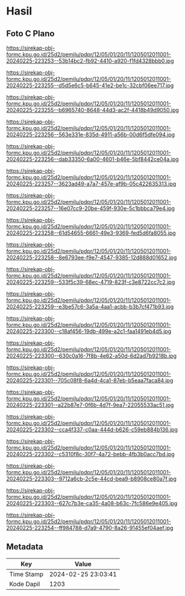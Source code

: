 # Hasil

## Foto C Plano

https://sirekap-obj-formc.kpu.go.id/25d2/pemilu/pdpr/12/05/01/20/11/1205012011001-20240225-223253--53b14bc2-fb92-4410-a920-f1fd4328bbb0.jpg

https://sirekap-obj-formc.kpu.go.id/25d2/pemilu/pdpr/12/05/01/20/11/1205012011001-20240225-223255--d5d5e6c5-b645-41e2-be1c-32cbf06ee717.jpg

https://sirekap-obj-formc.kpu.go.id/25d2/pemilu/pdpr/12/05/01/20/11/1205012011001-20240225-223255--b6965740-8648-44d3-ac2f-4418b49d9050.jpg

https://sirekap-obj-formc.kpu.go.id/25d2/pemilu/pdpr/12/05/01/20/11/1205012011001-20240225-223256--563e331e-835d-4911-a56b-00d6f5dfe094.jpg

https://sirekap-obj-formc.kpu.go.id/25d2/pemilu/pdpr/12/05/01/20/11/1205012011001-20240225-223256--dab33350-6a00-4601-b46e-5bf8442ce04a.jpg

https://sirekap-obj-formc.kpu.go.id/25d2/pemilu/pdpr/12/05/01/20/11/1205012011001-20240225-223257--3623ad49-a7a7-457e-af9b-05c422635313.jpg

https://sirekap-obj-formc.kpu.go.id/25d2/pemilu/pdpr/12/05/01/20/11/1205012011001-20240225-223257--16e07cc9-20be-459f-930e-5c1bbbca79e4.jpg

https://sirekap-obj-formc.kpu.go.id/25d2/pemilu/pdpr/12/05/01/20/11/1205012011001-20240225-223258--61d54655-6661-49e3-9369-fed5d6fa8055.jpg

https://sirekap-obj-formc.kpu.go.id/25d2/pemilu/pdpr/12/05/01/20/11/1205012011001-20240225-223258--8e6793ee-f9e7-4547-9385-12d888d01652.jpg

https://sirekap-obj-formc.kpu.go.id/25d2/pemilu/pdpr/12/05/01/20/11/1205012011001-20240225-223259--533f5c39-68ec-4719-823f-c3e8722cc7c2.jpg

https://sirekap-obj-formc.kpu.go.id/25d2/pemilu/pdpr/12/05/01/20/11/1205012011001-20240225-223259--e3be57c6-3a5a-4aa1-acbb-b3b7cf471b93.jpg

https://sirekap-obj-formc.kpu.go.id/25d2/pemilu/pdpr/12/05/01/20/11/1205012011001-20240225-223300--c18af456-19db-499e-a2c1-faa1491eb4d5.jpg

https://sirekap-obj-formc.kpu.go.id/25d2/pemilu/pdpr/12/05/01/20/11/1205012011001-20240225-223300--630c0a16-7f8b-4e62-a50d-6d2ad7b9218b.jpg

https://sirekap-obj-formc.kpu.go.id/25d2/pemilu/pdpr/12/05/01/20/11/1205012011001-20240225-223301--705c08f8-6a4d-4ca1-87eb-b5eaa7faca84.jpg

https://sirekap-obj-formc.kpu.go.id/25d2/pemilu/pdpr/12/05/01/20/11/1205012011001-20240225-223301--a22b87e7-0f6b-4d7f-9ea7-22055533ac51.jpg

https://sirekap-obj-formc.kpu.go.id/25d2/pemilu/pdpr/12/05/01/20/11/1205012011001-20240225-223302--cca4f337-c0aa-444d-b626-c59eb884b136.jpg

https://sirekap-obj-formc.kpu.go.id/25d2/pemilu/pdpr/12/05/01/20/11/1205012011001-20240225-223302--c5310f8c-30f7-4a72-bebb-4fb3b0acc7bd.jpg

https://sirekap-obj-formc.kpu.go.id/25d2/pemilu/pdpr/12/05/01/20/11/1205012011001-20240225-223303--9712a6cb-2c5e-44cd-bea9-b8908ce80a7f.jpg

https://sirekap-obj-formc.kpu.go.id/25d2/pemilu/pdpr/12/05/01/20/11/1205012011001-20240225-223303--627c7b3e-ca35-4a08-b63c-7fc586e9e405.jpg

https://sirekap-obj-formc.kpu.go.id/25d2/pemilu/pdpr/12/05/01/20/11/1205012011001-20240225-223254--ff984788-d7a9-4790-8a26-91455ef04aef.jpg


## Metadata

| Key        | Value               |
| ---------- | ------------------- |
| Time Stamp | 2024-02-25 23:03:41 |
| Kode Dapil | 1203                |



